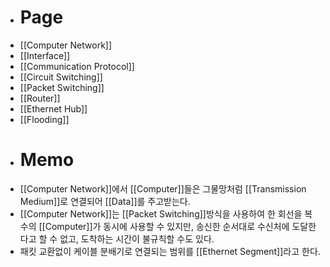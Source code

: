 - # Page
- [[Computer Network]]
- [[Interface]]
- [[Communication Protocol]]
- [[Circuit Switching]]
- [[Packet Switching]]
- [[Router]]
- [[Ethernet Hub]]
- [[Flooding]]
- # Memo
- [[Computer Network]]에서 [[Computer]]들은 그물망처럼 [[Transmission Medium]]로 연결되어 [[Data]]를 주고받는다.
- [[Computer Network]]는 [[Packet Switching]]방식을 사용하여 한 회선을 복수의 [[Computer]]가 동시에 사용할 수 있지만, 송신한 순서대로 수신처에 도달한다고 할 수 없고, 도착하는 시간이 불규칙할 수도 있다.
- 패킷 교환없이 케이블 분배기로 연결되는 범위를 [[Ethernet Segment]]라고 한다.